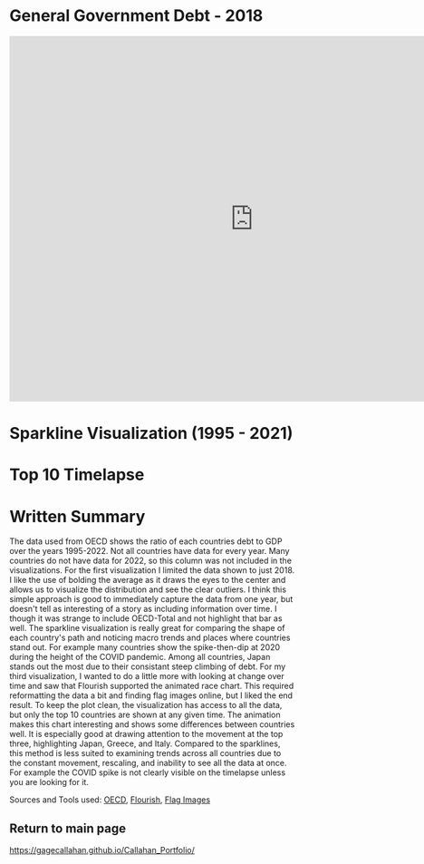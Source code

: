 # General Government Debt - 2018


<iframe src="https://data.oecd.org/chart/7bdX" width="860" height="645" style="border: 0" mozallowfullscreen="true" webkitallowfullscreen="true" allowfullscreen="true"><a href="https://data.oecd.org/chart/7bdX" target="_blank">OECD Chart: General government debt, Total, % of GDP, Annual, 2018</a></iframe>


# Sparkline Visualization (1995 - 2021)

<div class="flourish-embed flourish-chart" data-src="visualisation/14976338"><script src="https://public.flourish.studio/resources/embed.js"></script></div>

# Top 10 Timelapse

<div class="flourish-embed flourish-bar-chart-race" data-src="visualisation/14987099"><script src="https://public.flourish.studio/resources/embed.js"></script></div>

# Written Summary

The data used from OECD shows the ratio of each countries debt to GDP over the years 1995-2022. Not all countries have data for every year. Many countries do not have data for 2022, so this column was not included in the visualizations.
For the first visualization I limited the data shown to just 2018. I like the use of bolding the average as it draws the eyes to the center and allows us to visualize the distribution and see the clear outliers. I think this simple approach is good to immediately capture the data from one year, but doesn't tell as interesting of a story as including information over time. I though it was strange to include OECD-Total and not highlight that bar as well. 
The sparkline visualization is really great for comparing the shape of each country's path and noticing macro trends and places where countries stand out. For example many countries show the spike-then-dip at 2020 during the height of the COVID pandemic. Among all countries, Japan stands out the most due to their consistant steep climbing of debt.
For my third visualization, I wanted to do a little more with looking at change over time and saw that Flourish supported the animated race chart. This required reformatting the data a bit and finding flag images online, but I liked the end result. To keep the plot clean, the visualization has access to all the data, but only the top 10 countries are shown at any given time. The animation makes this chart interesting and shows some differences between countries well. It is especially good at drawing attention to the movement at the top three, highlighting Japan, Greece, and Italy. Compared to the sparklines, this method is less suited to examining trends across all countries due to the constant movement, rescaling, and inability to see all the data at once. For example the COVID spike is not clearly visible on the timelapse unless you are looking for it.


Sources and Tools used: [OECD](/https://data.oecd.org/), [Flourish](https://flourish.studio/), [Flag Images](https://www.worldometers.info/geography/flags-of-the-world/)

## Return to main page
https://gagecallahan.github.io/Callahan_Portfolio/
